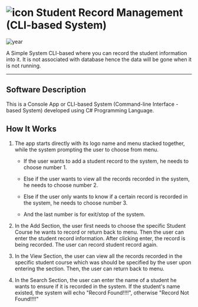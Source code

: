 # ![icon](favicon.ico) Student Record Management (CLI-based System)

![year](https://img.shields.io/badge/year-2022-blue)

A Simple System CLI-based where you can record the student information into it. It is not associated with database hence the data
will be gone when it is not running.

---

## Software Description

This is a Console App or CLI-based System (Command-line Interface -based System) developed using C# Programming Language.

## How It Works

1. The app starts directly with its logo name and menu stacked together, while the system prompting the user to choose from menu.

    - If the user wants to add a student record to the system, he needs to choose number 1.

    - Else if the user wants to view all the records
recorded in the system, he needs to choose number 2.

    - Else if the user only wants to know if a certain record is recorded in the
system, he needs to choose number 3.
    - And the last number is for exit/stop of the system.

2. In the Add Section, the user first needs to choose the specific Student Course he wants to record or return back to menu.
Then the user can enter the student record information. After clicking enter, the record is being recorded. The user can
record student record again.

3. In the View Section, the user can view all the records recorded in the specific student course which was
should be specified by the user upon entering the section. Then, the user can return back to menu.

4. In the Search Section, the user can enter the name of a student he wants to ensure if it is recorded in the system.
If the student's name existed, the system will echo "Record Found!!!!", otherwise "Record Not Found!!!!"

